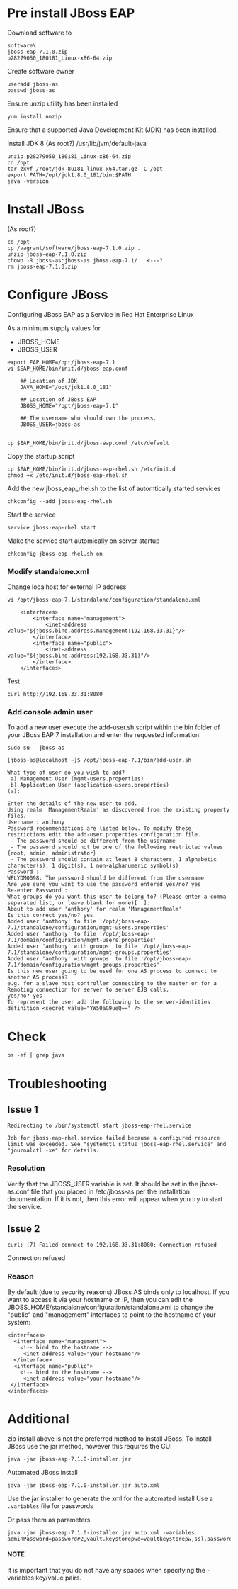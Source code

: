 # Pre install JBoss EAP

Download software to

```
software\
jboss-eap-7.1.0.zip
p28279050_180181_Linux-x86-64.zip
```

Create software owner
```
useradd jboss-as
passwd jboss-as
```

Ensure unzip utility has been installed
```
yum install unzip
```

Ensure that a supported Java Development Kit (JDK) has been installed.

Install JDK 8  (As root?)  /usr/lib/jvm/default-java

```
unzip p28279050_180181_Linux-x86-64.zip
cd /opt
tar zxvf /root/jdk-8u181-linux-x64.tar.gz -C /opt
export PATH=/opt/jdk1.8.0_181/bin:$PATH
java -version

```





# Install JBoss  

(As root?)

```
cd /opt
cp /vagrant/software/jboss-eap-7.1.0.zip .
unzip jboss-eap-7.1.0.zip
chown -R jboss-as:jboss-as jboss-eap-7.1/   <---?
rm jboss-eap-7.1.0.zip
```

# Configure JBoss

Configuring JBoss EAP as a Service in Red Hat Enterprise Linux

As a minimum supply values for
- JBOSS_HOME
- JBOSS_USER




```
export EAP_HOME=/opt/jboss-eap-7.1
vi $EAP_HOME/bin/init.d/jboss-eap.conf

    ## Location of JDK
    JAVA_HOME="/opt/jdk1.8.0_181"

    ## Location of JBoss EAP
    JBOSS_HOME="/opt/jboss-eap-7.1"

    ## The username who should own the process.
    JBOSS_USER=jboss-as


cp $EAP_HOME/bin/init.d/jboss-eap.conf /etc/default
```
Copy the startup script
```
cp $EAP_HOME/bin/init.d/jboss-eap-rhel.sh /etc/init.d
chmod +x /etc/init.d/jboss-eap-rhel.sh
```
Add the new jboss_eap_rhel.sh to the list of automtically started services
```
chkconfig --add jboss-eap-rhel.sh
```
Start the service
```
service jboss-eap-rhel start
```
Make the service start automically on server startup
```
chkconfig jboss-eap-rhel.sh on
```

### Modify standalone.xml 

Change localhost for external IP address

```
vi /opt/jboss-eap-7.1/standalone/configuration/standalone.xml

    <interfaces>
        <interface name="management">
            <inet-address value="${jboss.bind.address.management:192.168.33.31}"/>
        </interface>
        <interface name="public">
            <inet-address value="${jboss.bind.address:192.168.33.31}"/>
        </interface>
    </interfaces>
```

Test
```
curl http://192.168.33.31:8080
```

### Add console admin user

To add a new user execute the add-user.sh script within the bin folder of your JBoss EAP 7 installation and enter the requested information.

```
sudo su - jboss-as

[jboss-as@localhost ~]$ /opt/jboss-eap-7.1/bin/add-user.sh

What type of user do you wish to add?
 a) Management User (mgmt-users.properties)
 b) Application User (application-users.properties)
(a):

Enter the details of the new user to add.
Using realm 'ManagementRealm' as discovered from the existing property files.
Username : anthony
Password recommendations are listed below. To modify these restrictions edit the add-user.properties configuration file.
 - The password should be different from the username
 - The password should not be one of the following restricted values {root, admin, administrator}
 - The password should contain at least 8 characters, 1 alphabetic character(s), 1 digit(s), 1 non-alphanumeric symbol(s)
Password :
WFLYDM0098: The password should be different from the username
Are you sure you want to use the password entered yes/no? yes
Re-enter Password :
What groups do you want this user to belong to? (Please enter a comma separated list, or leave blank for none)[  ]:
About to add user 'anthony' for realm 'ManagementRealm'
Is this correct yes/no? yes
Added user 'anthony' to file '/opt/jboss-eap-7.1/standalone/configuration/mgmt-users.properties'
Added user 'anthony' to file '/opt/jboss-eap-7.1/domain/configuration/mgmt-users.properties'
Added user 'anthony' with groups  to file '/opt/jboss-eap-7.1/standalone/configuration/mgmt-groups.properties'
Added user 'anthony' with groups  to file '/opt/jboss-eap-7.1/domain/configuration/mgmt-groups.properties'
Is this new user going to be used for one AS process to connect to another AS process?
e.g. for a slave host controller connecting to the master or for a Remoting connection for server to server EJB calls.
yes/no? yes
To represent the user add the following to the server-identities definition <secret value="YW50aG9ueQ==" />
```

# Check

```
ps -ef | grep java
```


# Troubleshooting

## Issue 1
```
Redirecting to /bin/systemctl start jboss-eap-rhel.service

Job for jboss-eap-rhel.service failed because a configured resource limit was exceeded. See "systemctl status jboss-eap-rhel.service" and "journalctl -xe" for details.
```

### Resolution
Verify that the JBOSS_USER variable is set. It should be set in the jboss-as.conf file that you placed in /etc/jboss-as per the installation documentation. If it is not, then this error will appear when you try to start the service.


## Issue 2
```
curl: (7) Failed connect to 192.168.33.31:8080; Connection refused
```
Connection refused

### Reason
By default (due to security reasons) JBoss AS binds only to localhost. If you want to access it via your hostname or IP, then you can edit the JBOSS_HOME/standalone/configuration/standalone.xml to change the "public" and "management" interfaces to point to the hostname of your system:

```
<interfaces>  
  <interface name="management">  
    <!-- bind to the hostname -->  
     <inet-address value="your-hostname"/>  
  </interface>  
  <interface name="public">  
    <!-- bind to the hostname -->  
     <inet-address value="your-hostname"/>  
 </interface>  
</interfaces> 
```



# Additional

zip install above is not the preferred method to install JBoss. To install JBoss use the jar method, however this requires the GUI


```
java -jar jboss-eap-7.1.0-installer.jar
```

Automated JBoss install

```
java -jar jboss-eap-7.1.0-installer.jar auto.xml
```

Use the jar installer to generate the xml for the automated install
Use a ```.variables``` file for passwords

Or pass them as parameters
```
java -jar jboss-eap-7.1.0-installer.jar auto.xml -variables adminPassword=password#2,vault.keystorepwd=vaultkeystorepw,ssl.password=user12345
```
#### NOTE
It is important that you do not have any spaces when specifying the -variables key/value pairs.

